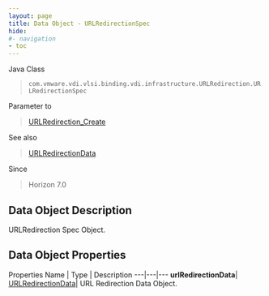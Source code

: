 ```yaml
---
layout: page
title: Data Object - URLRedirectionSpec
hide:
#- navigation
- toc
---
```






Java Class
> `com.vmware.vdi.vlsi.binding.vdi.infrastructure.URLRedirection.URLRedirectionSpec`

Parameter to
> [URLRedirection_Create](vdi.infrastructure.URLRedirection.md#create)

See also
> [URLRedirectionData](vdi.infrastructure.URLRedirection.URLRedirectionData.md)

Since
> Horizon 7.0


## Data Object Description

URLRedirection Spec Object.

## Data Object Properties
Properties
Name |  Type |  Description
---|---|---
**urlRedirectionData**| [URLRedirectionData](vdi.infrastructure.URLRedirection.URLRedirectionData.md)|  URL Redirection Data Object.
 


 
